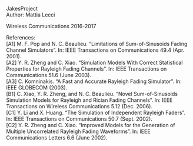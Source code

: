 JakesProject\
Author: Mattia Lecci

Wireless Communications 2016-2017

References:\
[A1] M. F. Pop and N. C. Beaulieu. “Limitations of Sum-of-Sinusoids Fading Channel Simulators”. In: IEEE Transactions on Communications 49.4 (Apr. 2001).\
[A2] Y. R. Zheng and C. Xiao. “Simulation Models With Correct Statistical Properties for Rayleigh Fading Channels”. In: IEEE Transactions on Communications 51.6 (June 2003).\
[A3] C. Komninakis. “A Fast and Accurate Rayleigh Fading Simulator”. In: IEEE GLOBECOM (2003).\
[B1] C. Xiao, Y. R. Zheng, and N. C. Beaulieu. “Novel Sum-of-Sinusoids Simulation Models for Rayleigh and Rician Fading Channels”. In: IEEE Transactions on Wireless Communications 5.12 (Dec. 2006).\
[C1] Y. Li and X. Huang. “The Simulation of Independent Rayleigh Faders”. In: IEEE Transactions on Communications 50.7 (Sept. 2002).\
[C2] Y. R. Zheng and C. Xiao. “Improved Models for the Generation of Multiple Uncorrelated Rayleigh Fading Waveforms”. In: IEEE Communications Letters 6.6 (June 2002).

